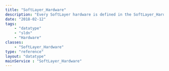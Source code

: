 ```yaml
---
title: "SoftLayer_Hardware"
description: "Every SoftLayer hardware is defined in the SoftLayer_Hardware service. SoftLayer hardware has network components, software, monitoring services such as network monitoring, and hardware components such as hard drives. The SoftLayer_Hardware service is a convenient way to obtain general information about your SoftLayer hardware. Use the data returned by these methods with other API services to get more detailed information about your services and to make changes to your servers and services. "
date: "2018-02-12"
tags:
    - "datatype"
    - "sldn"
    - "Hardware"
classes:
    - "SoftLayer_Hardware"
type: "reference"
layout: "datatype"
mainService : "SoftLayer_Hardware"
---
```

